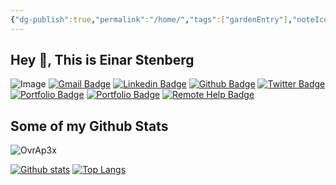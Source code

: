 ```yaml
---
{"dg-publish":true,"permalink":"/home/","tags":["gardenEntry"],"noteIcon":"1"}
---
```

 
## Hey 👋, This is Einar Stenberg
![Image](/img/user/attachments/Image.jpg)
[![Gmail Badge](https://img.shields.io/badge/-einar@stenberg.cloud-c14438?style=flat&logo=Gmail&logoColor=white&link=mailto:einar@stenberg.cloud)](mailto:einar@stenberg.cloud) 
[![Linkedin Badge](https://img.shields.io/badge/-einarstenberg-0072b1?style=flat&logo=Linkedin&logoColor=white&link=https://www.linkedin.com/in/einarstenberg/)](https://www.linkedin.com/in/einarstenberg/) [![Github Badge](https://img.shields.io/badge/-OvrAp3x-grey?style=flat&logo=github&logoColor=white&link=https://github.com/OvrAp3x/)](https://www.github.com/OvrAp3x/) [![Twitter Badge](https://img.shields.io/badge/-@einarstenberg-00acee?style=flat&logo=twitter&logoColor=white&link=https://twitter.com/@einarstenberg/)](https://www.twitter.com/@einarstenberg/) [![Portfolio Badge](https://img.shields.io/badge/portfolio-web-blue?style=flat&link=https://wiki.wehasinter.net/)](https://wiki.wehasinter.net/)
[![Portfolio Badge](https://img.shields.io/badge/Stackexchange-web-blue?style=flat&link=https://stackoverflow.com/users/17973281/1ar)](https://stackoverflow.com/users/17973281/1ar)
[![Remote Help Badge](https://img.shields.io/badge/Remote%20Help-web-green?style=flat&link=https://mesh.wehasinter.net/agentinvite?c=6iD0kel8i6YEYghCv9GUKJPi2WcyMIVuOY$$63ejuNbGaejylA38baBhplyxYfZsXkcTr4vs8V0XAGJSDPPDK$iJzf6NPwHWc6VNII7qDD7q8Jlz2FJhU4qLKp3QYm6I5t$KGbYnS@NbqyAlnABXIzIIBDG4Yr64x$IcKdYwTUs@xr0LET6STf76Lxf25RxzrVEBNWs=)](https://mesh.wehasinter.net/agentinvite?c=6iD0kel8i6YEYghCv9GUKJPi2WcyMIVuOY$$63ejuNbGaejylA38baBhplyxYfZsXkcTr4vs8V0XAGJSDPPDK$iJzf6NPwHWc6VNII7qDD7q8Jlz2FJhU4qLKp3QYm6I5t$KGbYnS@NbqyAlnABXIzIIBDG4Yr64x$IcKdYwTUs@xr0LET6STf76Lxf25RxzrVEBNWs=)

## Some of my Github Stats

<p align=left> <img src=https://komarev.com/ghpvc/?username=OvrAp3x alt=OvrAp3x /> </p>

[![Github stats](https://github-readme-stats.vercel.app/api?username=OvrAp3x&show_icons=true&include_all_commits=true)](https://github.com/OvrAp3x/github-readme-stats)
[![Top Langs](https://github-readme-stats.vercel.app/api/top-langs/?username=OvrAp3x&layout=compact)](https://github.com/OvrAp3x/github-readme-stats)